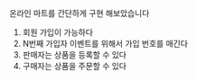 온라인 마트를 간단하게 구현 해보았습니다

1. 회원 가입이 가능하다
2. N번째 가입자 이벤트를 위해서 가입 번호를 매긴다
3. 판매자는 상품을 등록할 수 있다
4. 구매자는 상품을 주문할 수 있다
